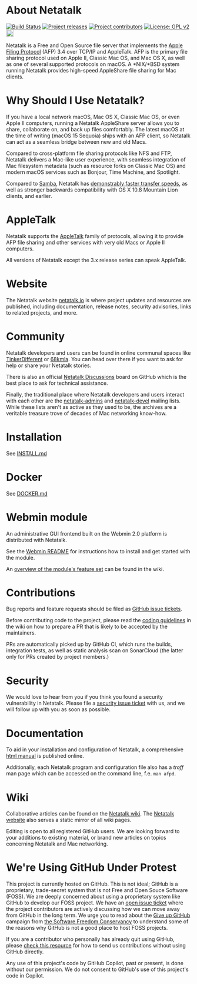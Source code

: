 # About Netatalk

[![Build Status](https://github.com/Netatalk/netatalk/actions/workflows/build.yml/badge.svg)](https://github.com/Netatalk/netatalk/actions/workflows/build.yml)
[![Project releases](https://img.shields.io/github/release/Netatalk/netatalk)](https://github.com/Netatalk/netatalk/releases)
[![Project contributors](https://img.shields.io/github/contributors/Netatalk/netatalk)](https://github.com/Netatalk/netatalk/graphs/contributors)
[![License: GPL v2](https://img.shields.io/github/license/Netatalk/netatalk)](https://github.com/Netatalk/netatalk/blob/main/COPYING)
[<img src="https://sonarcloud.io/images/project_badges/sonarcloud-orange.svg" height="20" />](https://sonarcloud.io/summary/overall?id=Netatalk_netatalk)

Netatalk is a Free and Open Source file server that implements the [Apple Filing Protocol](https://en.wikipedia.org/wiki/Apple_Filing_Protocol) (AFP) 3.4 over TCP/IP and AppleTalk.
AFP is the primary file sharing protocol used on Apple II, Classic Mac OS, and Mac OS X, as well as one of several supported protocols on macOS.
A *NIX/*BSD system running Netatalk provides high-speed AppleShare file sharing for Mac clients.

# Why Should I Use Netatalk?

If you have a local network macOS, Mac OS X, Classic Mac OS, or even Apple II computers,
running a Netatalk AppleShare server allows you to share, collaborate on, and back up files comfortably.
The latest macOS at the time of writing (macOS 15 Sequoia) ships with an AFP client,
so Netatalk can act as a seamless bridge between new and old Macs.

Compared to cross-platform file sharing protocols like NFS and FTP, Netatalk delivers a Mac-like user experience,
with seamless integration of Mac filesystem metadata (such as resource forks on Classic Mac OS) and modern macOS services such as Bonjour, Time Machine, and Spotlight.

Compared to [Samba](https://www.samba.org/), Netatalk has [demonstrably faster transfer speeds](https://github.com/Netatalk/netatalk/wiki/Benchmarks), as well as stronger backwards compatibility with OS X 10.8 Mountain Lion clients, and earlier.

# AppleTalk

Netatalk supports the [AppleTalk](https://en.wikipedia.org/wiki/AppleTalk) family of protocols, allowing it to provide AFP file sharing and other services with very old Macs or Apple II computers.

All versions of Netatalk except the 3.x release series can speak AppleTalk.

# Website

The Netatalk website [netatalk.io](https://netatalk.io) is where project updates and resources are published, including documentation, release notes, security advisories, links to related projects, and more.

# Community

Netatalk developers and users can be found in online communal spaces like [TinkerDifferent](https://tinkerdifferent.com/) or [68kmla](https://68kmla.org/).
You can head over there if you want to ask for help or share your Netatalk stories.

There is also an official [Netatalk Discussions](https://github.com/Netatalk/netatalk/discussions) board on GitHub which is the best place to ask for technical assistance.

Finally, the traditional place where Netatalk developers and users interact with each other are the [netatalk-admins](https://sourceforge.net/p/netatalk/mailman/netatalk-admins/) and [netatalk-devel](https://sourceforge.net/p/netatalk/mailman/netatalk-devel/) mailing lists.
While these lists aren't as active as they used to be, the archives are a veritable treasure trove of decades of Mac networking know-how.

# Installation

See [INSTALL.md](https://github.com/Netatalk/netatalk/blob/main/INSTALL.md)

# Docker

See [DOCKER.md](https://github.com/Netatalk/netatalk/blob/main/DOCKER.md)

# Webmin module

An administrative GUI frontend built on the Webmin 2.0 platform is distributed with Netatalk.

See the [Webmin README](https://github.com/Netatalk/netatalk/blob/main/contrib/webmin_module/README.md) for instructions how to install and get started with the module.

An [overview of the module's feature set](https://github.com/Netatalk/netatalk/wiki/Webmin-Module) can be found in the wiki.

# Contributions

Bug reports and feature requests should be filed as [GitHub issue tickets](https://github.com/Netatalk/netatalk/issues).

Before contributing code to the project, please read the [coding guidelines](https://github.com/Netatalk/netatalk/wiki/Developer-Notes) in the wiki on how to prepare a PR that is likely to be accepted by the maintainers.

PRs are automatically picked up by GitHub CI, which runs the builds, integration tests, as well as static analysis scan on SonarCloud (the latter only for PRs created by project members.)

# Security

We would love to hear from you if you think you found a security vulnerability in Netatalk.
Please file a [security issue ticket](https://github.com/Netatalk/netatalk/security/advisories/new) with us, and we will follow up with you as soon as possible.

# Documentation

To aid in your installation and configuration of Netatalk, a comprehensive [html manual](https://netatalk.io/stable/htmldocs/) is published online.

Additionally, each Netatalk program and configuration file also has a _troff_ man page which can be accessed on the command line, f.e. `man afpd`.

# Wiki

Collaborative articles can be found on the [Netatalk wiki](https://github.com/Netatalk/netatalk/wiki).
The [Netatalk website](https://netatalk.io/docs) also serves a static mirror of all wiki pages.

Editing is open to all registered GitHub users.
We are looking forward to your additions to existing material, or brand new articles on topics concerning Netatalk and Mac networking.

# We're Using GitHub Under Protest

This project is currently hosted on GitHub.  This is not ideal; GitHub is a
proprietary, trade-secret system that is not Free and Open Souce Software
(FOSS).  We are deeply concerned about using a proprietary system like GitHub
to develop our FOSS project.  We have an
[open issue ticket](https://gitlab.com/netatalk-team/netatalk/-/issues/1) where the
project contributors are actively discussing how we can move away from GitHub
in the long term.  We urge you to read about the
[Give up GitHub](https://GiveUpGitHub.org) campaign from
[the Software Freedom Conservancy](https://sfconservancy.org) to understand
some of the reasons why GitHub is not a good place to host FOSS projects.

If you are a contributor who personally has already quit using GitHub, please
[check this resource](https://netatalk.io/docs/Developer-FAQ) for how to send us contributions without
using GitHub directly.

Any use of this project's code by GitHub Copilot, past or present, is done
without our permission.  We do not consent to GitHub's use of this project's
code in Copilot.
